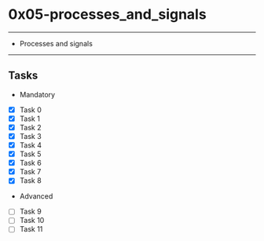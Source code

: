 # 0x05-processes_and_signals
---
* Processes and signals
---
## Tasks
* Mandatory
- [x] Task 0
- [x] Task 1
- [x] Task 2
- [x] Task 3
- [x] Task 4
- [x] Task 5
- [x] Task 6
- [x] Task 7
- [x] Task 8
* Advanced
- [ ] Task 9
- [ ] Task 10
- [ ] Task 11
